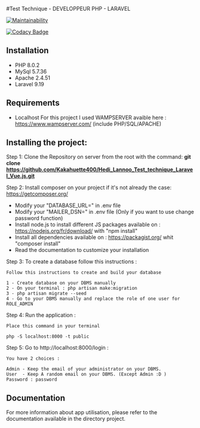 #Test Technique - DEVELOPPEUR PHP - LARAVEL 

[![Maintainability](https://api.codeclimate.com/v1/badges/73791429b4aec845712f/maintainability)](https://codeclimate.com/github/Kakahuette400/Hedi_Lannoo_Test_technique_Laravel_Vue.js/maintainability)

[![Codacy Badge](https://app.codacy.com/project/badge/Grade/045dd7ce2e994f28a194b3c5a24de043)](https://www.codacy.com/gh/Kakahuette400/Hedi_Lannoo_Test_technique_Laravel_Vue.js/dashboard?utm_source=github.com&amp;utm_medium=referral&amp;utm_content=Kakahuette400/Hedi_Lannoo_Test_technique_Laravel_Vue.js&amp;utm_campaign=Badge_Grade)

## Installation
- PHP 8.0.2
- MySql 5.7.36
- Apache 2.4.51
- Laravel 9.19

## Requirements
- Localhost
  For this project I used WAMPSERVER avaible here : https://www.wampserver.com/ (include PHP/SQL/APACHE)

## Installing the project:
Step 1: Clone the Repository on server from the root with the command: **git clone https://github.com/Kakahuette400/Hedi_Lannoo_Test_technique_Laravel_Vue.js.git**

Step 2: Install composer on your project if it's not already the case: https://getcomposer.org/
- Modify your "DATABASE_URL=" in .env file
- Modify your "MAILER_DSN=" in .env file (Only if you want to use change password function)
- Install node.js to install different JS packages available on : https://nodejs.org/fr/download/ with "npm install" 
- Install all dependencies available on : https://packagist.org/ whit "composer install"
- Read the documentation to customize your installation

Step 3: To create a database follow this instructions :

`Follow this instructions to create and build your database `

    1 - Create database on your DBMS manually
    2 - On your terminal : php artisan make:migration 
    3 - php artisan migrate --seed 
    4 - Go to your DBMS manually and replace the role of one user for ROLE_ADMIN

Step 4: Run the application :

`Place this command in your terminal `

    php -S localhost:8000 -t public  

Step 5: Go to http://localhost:8000/login :

`You have 2 choices : `

    Admin - Keep the email of your administrator on your DBMS.
    User  - Keep A random email on your DBMS. (Except Admin :D )
    Password : password


## Documentation

For more information about app utilisation, please refer to the documentation available in the directory project.
   
   
